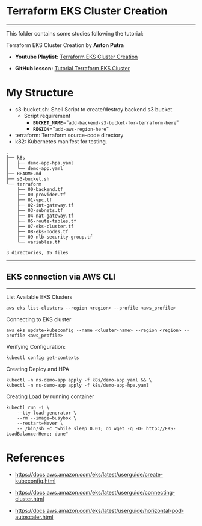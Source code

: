 
# Terraform EKS Cluster Creation

---

This folder contains some studies following the tutorial:

Terraform EKS Cluster Creation by **Anton Putra**

- **Youtube Playlist:** [Terraform EKS Cluster Creation](https://www.youtube.com/playlist?list=PLiMWaCMwGJXkeBzos8QuUxiYT6j8JYGE5)

- **GitHub lesson:** [Tutorial Terraform EKS Cluster](https://github.com/antonputra/tutorials/tree/main/lessons/138/terraform)

# My Structure

- s3-bucket.sh: Shell Script to create/destroy backend s3 bucket
  - Script requirement
    - **`BUCKET_NAME`**="`add-backend-s3-bucket-for-terraform-here`"
    - **`REGION`**="`add-aws-region-here`"
- terraform: Terraform source-code directory
- k82: Kubernetes manifest for testing.

```shell
.
├── k8s
│   ├── demo-app-hpa.yaml
│   └── demo-app.yaml
├── README.md
├── s3-bucket.sh
└── terraform
    ├── 00-backend.tf
    ├── 00-provider.tf
    ├── 01-vpc.tf
    ├── 02-int-gateway.tf
    ├── 03-subnets.tf
    ├── 04-nat-gateway.tf
    ├── 05-route-tables.tf
    ├── 07-eks-cluster.tf
    ├── 08-eks-nodes.tf
    ├── 09-nlb-security-group.tf
    └── variables.tf

3 directories, 15 files
```

---

## EKS connection via AWS CLI

---

List Available EKS Clusters

```shell
aws eks list-clusters --region <region> --profile <aws_profile>
```

Connecting to EKS cluster

```shell
aws eks update-kubeconfig --name <cluster-name> --region <region> --profile <aws_profile>
```

Verifying Configuration:

```shell
kubectl config get-contexts
```

Creating Deploy and HPA

```shell
kubectl -n ns-demo-app apply -f k8s/demo-app.yaml && \
kubectl -n ns-demo-app apply -f k8s/demo-app-hpa.yaml
```

Creating Load by running container

```shell
kubectl run -i \
    --tty load-generator \
    --rm --image=busybox \
    --restart=Never \
    -- /bin/sh -c "while sleep 0.01; do wget -q -O- http://EKS-LoadBalancerHere; done"
```

# References

- <https://docs.aws.amazon.com/eks/latest/userguide/create-kubeconfig.html>

- <https://docs.aws.amazon.com/eks/latest/userguide/connecting-cluster.html>

- <https://docs.aws.amazon.com/eks/latest/userguide/horizontal-pod-autoscaler.html>
